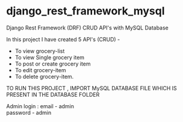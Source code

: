 # django_rest_framework_mysql
Django Rest Framework (DRF) CRUD API's with MySQL Database

 In this project I have created 5 API's (CRUD) - 
  - To view grocery-list 
  - To view Single grocery item
  - To post or create grocery item 
  - To edit grocery-item
  - To delete grocery-item.

TO RUN THIS PROJECT , IMPORT MySQL DATABASE FILE WHICH IS PRESENT IN THE DATABASE FOLDER 

Admin login : email - admin        
              password - admin
